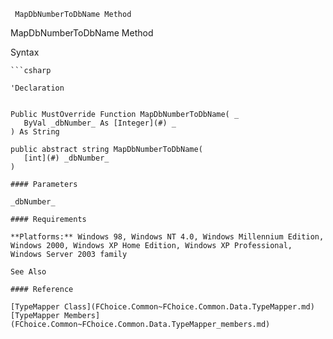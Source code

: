 ﻿     MapDbNumberToDbName Method                                                   

MapDbNumberToDbName Method

Syntax

```vbnet
```csharp

'Declaration
 

Public MustOverride Function MapDbNumberToDbName( _
   ByVal _dbNumber_ As [Integer](#) _
) As String

public abstract string MapDbNumberToDbName( 
   [int](#) _dbNumber_
)

#### Parameters

_dbNumber_

#### Requirements

**Platforms:** Windows 98, Windows NT 4.0, Windows Millennium Edition, Windows 2000, Windows XP Home Edition, Windows XP Professional, Windows Server 2003 family

See Also

#### Reference

[TypeMapper Class](FChoice.Common~FChoice.Common.Data.TypeMapper.md)  
[TypeMapper Members](FChoice.Common~FChoice.Common.Data.TypeMapper_members.md)